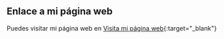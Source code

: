 ## Enlace a mi página web

Puedes visitar mi página web en [Visita mi página web](https://cachimbot.github.io/emil_0/){:target="_blank"}

